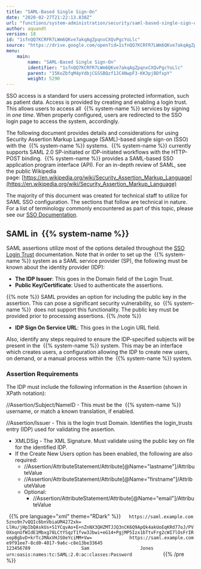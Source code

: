 ```yaml
---
title: "SAML-Based Single Sign-On"
date: "2020-02-27T21:22:13.838Z"
url: "functions/system-administration/security/saml-based-single-sign-on.html"
author: aquandt
version: 18
id: "1sfnQQ7KCRFR7LWm6QKve7akqAgZpqnxCXQvPgcYoLlc"
source: "https://drive.google.com/open?id=1sfnQQ7KCRFR7LWm6QKve7akqAgZpqnxCXQvPgcYoLlc"
menu:
    main:
        name: "SAML-Based Single Sign-On"
        identifier: "1sfnQQ7KCRFR7LWm6QKve7akqAgZpqnxCXQvPgcYoLlc"
        parent: "15KoZbfqM4pYdbjCGSSBQzf1JC4NwpF3-KK3pjBDfxpY"
        weight: 5290
---
```

SSO access is a standard for users accessing protected information, such as patient data. Access is provided by creating and enabling a login trust. This allows users to access all  {{% system-name %}} services by signing in *one time*. When properly configured, users are redirected to the SSO login page to access the system, accordingly.

The following document provides details and considerations for using Security Assertion Markup Language (SAML)-based single sign-on (SSO) with the  {{% system-name %}} systems.  {{% system-name %}} currently supports SAML 2.0 SP-initiated or IDP-initiated workflows with the HTTP-POST binding.  {{% system-name %}} provides a SAML-based SSO application program interface (API). For an in-depth review of SAML, see the public Wikipedia page: [https://en.wikipedia.org/wiki/Security_Assertion_Markup_Language](https://en.wikipedia.org/wiki/Security_Assertion_Markup_Language)

The majority of this document was created for technical staff to utilize for SAML SSO configuration. The sections that follow are technical in nature. For a list of terminology commonly encountered as part of this topic, please see our [SSO Documentation](single-sign-on-sso.html).

## SAML in  {{% system-name %}}

SAML assertions utilize most of the options detailed throughout the [SSO Login Trust](single-sign-on-login-trust.html) documentation. Note that in order to set up the  {{% system-name %}} system as a SAML service provider (SP), the following must be known about the identity provider (IDP):

* <strong>The IDP Issuer</strong>: This goes in the Domain field of the Login Trust.
* <strong>Public Key/Certificate</strong>: Used to authenticate the assertions. 

{{% note %}} SAML provides an option for including the public key in the assertion. This can pose a significant security vulnerability, so  {{% system-name %}}  does not support this functionality. The public key must be provided prior to processing assertions. {{% /note %}}

* <strong>IDP Sign On Service URL</strong>: This goes in the Login URL field.

Also, identify any steps required to ensure the IDP-specified subjects will be present in the  {{% system-name %}} system. This may be an interface which creates users, a configuration allowing the IDP to create new users, on demand, or a manual process within the  {{% system-name %}} system.

### Assertion Requirements

The IDP must include the following information in the Assertion (shown in XPath notation):

//Assertion/Subject/NameID - This must be the  {{% system-name %}} username, or match a known translation, if enabled.

//Assertion/Issuer - This is the login trust Domain. Identifies the login_trusts entry (IDP) used for validating the assertion.

* XMLDSig - The XML Signature. Must validate using the public key on file for the identified IDP.
* If the Create New Users option has been enabled, the following are also required:
    * //Assertion/AttributeStatement/Attribute[@Name="lastname"]/AttributeValue
    * //Assertion/AttributeStatement/Attribute[@Name="firstname"]/AttributeValue
    * Optional:
        * //Assertion/AttributeStatement/Attribute[@Name="email"]/AttributeValue

` `{{% pre language="xml" theme="RDark" %}}`    https://saml.example.com                                                 5zno9n7vQQIc6bnVbiaUM4272xk=          LlHu/jHpIbQAskUs+S1YCqvAo+E+nZnNX3QHZMTJJQ3nCK6Q9ApQk4akUoEqKRd77oJ/PVOXoqnUfWIdE1Mbxg78LCtYSqzT1fvw3Jbwi+eG14+PgjMP5Izx1bTtvFrg2cWI7lOsFrIRxepBgbvD+krTcJMAxVHJSOeYciMM+Vw=              https://saml.example.com       e9f91ee7-8cd0-4017-9a6c-c8e13be33645                            123456789                   Sam                   Jones                   urn:oasis:names:tc:SAML:2.0:ac:classes:Password           ` ` `{{% /pre %}}
`  `  

